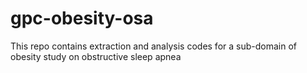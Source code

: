 # gpc-obesity-osa
This repo contains extraction and analysis codes for a sub-domain of obesity study on obstructive sleep apnea

